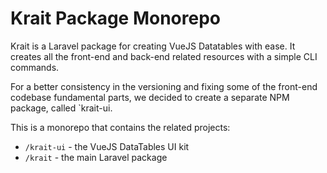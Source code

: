 # Krait Package Monorepo

Krait is a Laravel package for creating VueJS Datatables with ease.
It creates all the front-end and back-end related resources with a simple CLI commands.

For a better consistency in the versioning and fixing some of the front-end codebase fundamental parts,
we decided to create a separate NPM package, called `krait-ui.

This is a monorepo that contains the related projects:
* `/krait-ui` - the VueJS DataTables UI kit
* `/krait` - the main Laravel package

